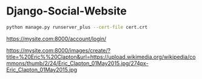 # Django-Social-Website

```bash
python manage.py runserver_plus --cert-file cert.crt
```

https://mysite.com:8000/account/login/


https://mysite.com:8000/images/create/?title=%20Eric%%20Clapton&url=https://upload.wikimedia.org/wikipedia/commons/thumb/2/24/Eric_Clapton_01May2015.jpg/274px-Eric_Clapton_01May2015.jpg